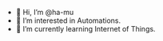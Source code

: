 - 👋 Hi, I’m @ha-mu
- 👀 I’m interested in Automations.
- 🌱 I’m currently learning Internet of Things.

<!---
ha-mu/ha-mu is a ✨ special ✨ repository because its `README.md` (this file) appears on your GitHub profile.
You can click the Preview link to take a look at your changes.
--->
